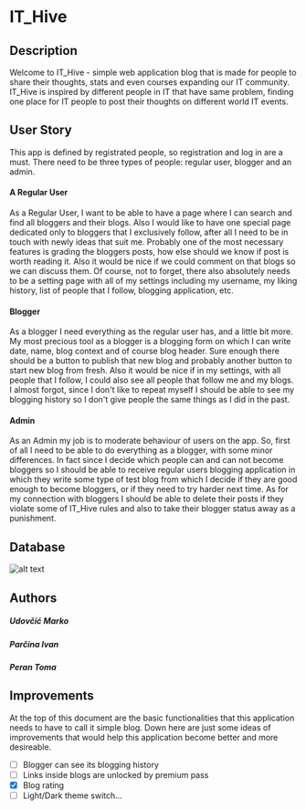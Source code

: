 # IT_Hive


## Description
Welcome to IT_Hive - simple web application blog that is made for people to share their thoughts, stats and even courses expanding our IT community. IT_Hive is inspired by different people in IT that have same problem, finding one place for IT people to post their thoughts on different world IT events.


## User Story
This app is defined by registrated people, so registration and log in are a must. There need to be three types of people: regular user, blogger and an admin.
#### A Regular User
As a Regular User, I want to be able to have a page where I can search and find all bloggers and their blogs. Also I would like to have one special page dedicated only to bloggers that I exclusively follow, after all I need to be in touch with newly ideas that suit me. Probably one of the most necessary features is grading the bloggers posts, how else should we know if post is worth reading it. Also it would be nice if we could comment on that blogs so we can discuss them. Of course, not to forget, there also absolutely needs to be a setting page with all of my settings including my username, my liking history, list of people that I follow, blogging application, etc.
#### Blogger
As a blogger I need everything as the regular user has, and a little bit more. My most precious tool as a blogger is a blogging form on which I can write date, name, blog context and of course blog header. Sure enough there should be a button to publish that new blog and probably another button to start new blog from fresh. Also it would be nice if in my settings, with all people that I follow, I could also see all people that follow me and my blogs. I almost forgot, since I don't like to repeat myself I should be able to see my blogging history so I don't give people the same things as I did in the past.
#### Admin
As an Admin my job is to moderate behaviour of users on the app. So, first of all I need to be able to do everything as a blogger, with some minor differences. In fact since I decide which people can and can not become bloggers so I should be able to receive regular users blogging application in which they write some type of test blog from which I decide if they are good enough to become bloggers, or if they need to try harder next time. As for my connection with bloggers I should be able to delete their posts if they violate some of IT_Hive rules and also to take their blogger status away as a punishment. 


## Database

![alt text](https://github.com/OSS-Java-Seminar-2024/IT_Hive/blob/main/IT_Hive_Database.jpeg)


## Authors
##### Udovčić Marko
##### Parčina Ivan
##### Peran Toma

## Improvements
At the top of this document are the basic functionalities that this application needs to have to call it simple blog. Down here are just some ideas of improvements that would help this application become better and more desireable.  
- [ ] Blogger can see its blogging history
- [ ] Links inside blogs are unlocked by premium pass
- [x] Blog rating
- [ ] Light/Dark theme switch...